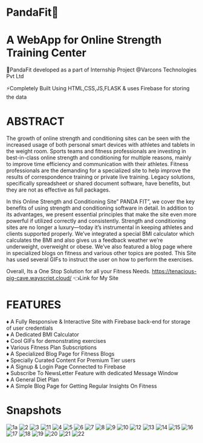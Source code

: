# PandaFit🐼
# A WebApp for Online Strength Training Center
🐼PandaFit developed as a part of Internship Project @Varcons Technologies Pvt Ltd

⚡Completely Built Using HTML,CSS,JS,FLASK & uses Firebase for storing the data

# ABSTRACT
The growth of online strength and conditioning sites can be seen with the increased usage of both personal smart devices with athletes and tablets in the weight room. Sports teams and fitness professionals are investing in best-in-class online strength and conditioning for multiple reasons, mainly to improve time efficiency and communication with their athletes. Fitness professionals are the demanding for a specialized site to help improve the results of correspondence training or private live training. Legacy solutions, specifically spreadsheet or shared document software, have benefits, but they are not as effective as full packages.

In this Online Strength and Conditioning Site” PANDA FIT”, we cover the key benefits of using strength and conditioning software in detail. In addition to its advantages, we present essential principles that make the site even more powerful if utilized correctly and consistently. Strength and conditioning sites are no longer a luxury—today it’s instrumental in keeping athletes and clients supported properly. We’ve integrated a special BMI calculator which calculates the BMI and also gives us a feedback weather we’re underweight, overweight or obese. We’ve also featured a blog page where in specialized blogs on fitness and various other topics are posted.
This Site has used several GIFs to instruct the user on how to perform the exercises.


Overall, Its a One Stop Solution for all your Fitness Needs.
https://tenacious-pig-cave.wayscript.cloud/ 👈Link for My Site
# FEATURES
♦️ A Fully Responsive & Interactive Site with Firebase back-end for storage of user credentials                                                                             
♦️ A Dedicated BMI Calculator                                                                            
♦️ Cool GIFs for demonstrating exercises                                                                            
♦️ Various Fitness Plan Subscriptions                                                                            
♦️ A Specialized Blog Page for Fitness Blogs                                                                            
♦️ Specially Curated Content For Premium Tier users                                                                             
♦️ A Signup & Login Page Connected to Firebase                                                                            
♦️ Subscribe To NewsLetter Feature with dedicated Message Window                                                                            
♦️ A General Diet Plan                                                                            
♦️ A Simple Blog Page for Getting Regular Insights On Fitness  
 
 
 # Snapshots
  



![1a](https://user-images.githubusercontent.com/73129362/192104929-39875087-4ecc-465f-9eb9-a2148d55dbda.png)
![2](https://user-images.githubusercontent.com/73129362/192104602-3142d93e-7124-424d-b31a-32ee0ee16e41.png)
![3](https://user-images.githubusercontent.com/73129362/192104605-2a3e7652-7ddf-4a4b-adf3-673dd5ceaac7.png)
![11](https://user-images.githubusercontent.com/73129362/192104631-d4b0382c-968a-485f-af0e-598377eae857.png)
![4](https://user-images.githubusercontent.com/73129362/192104613-d7089435-01c9-4e56-9c53-7bc586c68108.png)
![5](https://user-images.githubusercontent.com/73129362/192104616-6c7c21f5-1cce-47db-bb49-8d44a287b525.png)
![6](https://user-images.githubusercontent.com/73129362/192104618-cb454647-2312-4020-b41d-2408562074dd.png)
![7](https://user-images.githubusercontent.com/73129362/192104619-60b5aa40-18ef-4a5f-b638-5962a786aa3c.png)
![8](https://user-images.githubusercontent.com/73129362/192104622-241f094a-994f-4ff7-b98b-59a3a08eb765.png)
![9](https://user-images.githubusercontent.com/73129362/192104624-3fcb4b2b-4bd2-4daf-8f53-a613c014a901.png)
![10](https://user-images.githubusercontent.com/73129362/192104627-a3711220-6e09-4cec-bbdc-ba3e8f6af444.png)
![12](https://user-images.githubusercontent.com/73129362/192104637-034b7178-6081-4463-b52a-6e1c24c99938.png)
![13](https://user-images.githubusercontent.com/73129362/192104586-dd311cc2-32f0-4b16-a035-af07028a1e49.png)
![14](https://user-images.githubusercontent.com/73129362/192104588-03d72269-27cb-4880-a987-9041005c2e22.png)
![15](https://user-images.githubusercontent.com/73129362/192104589-d70d2f1b-9c95-43b7-840f-1a945a89a449.png)
![16](https://user-images.githubusercontent.com/73129362/192104590-783b36d3-5a4b-426a-a5c8-529508f1d4fa.png)
![17](https://user-images.githubusercontent.com/73129362/192104591-e35651f7-f685-4413-814d-87e3933d817b.png)
![18](https://user-images.githubusercontent.com/73129362/192104593-7010605e-0865-440f-a786-3ac0b6173d8c.png)
![19](https://user-images.githubusercontent.com/73129362/192104596-fd14749e-82c5-47e8-8a01-ad3c60c0bafa.png)
![20](https://user-images.githubusercontent.com/73129362/192104597-663d9147-7605-4238-9a83-2b431fd22d4b.png)
![21](https://user-images.githubusercontent.com/73129362/192104599-7b8136e9-f827-42af-a8fa-8f4714015109.png)
![22](https://user-images.githubusercontent.com/73129362/192104600-1931da50-b082-4cba-b0de-883d88e101e3.png)

